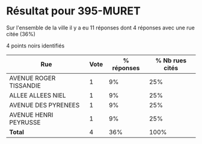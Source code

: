 # Résultat pour 395-MURET

Sur l'ensemble de la ville il y a eu 11 réponses dont 4 réponses avec une rue citée (36%)

4 points noirs identifiés

| Rue | Vote | % réponses | % Nb rues cités|
|-----|------|------------|----------------|
| AVENUE ROGER TISSANDIE | 1 | 9% | 25%|
| ALLEE ALLEES NIEL | 1 | 9% | 25%|
| AVENUE DES PYRENEES | 1 | 9% | 25%|
| AVENUE HENRI PEYRUSSE | 1 | 9% | 25%|
| **Total** | 4 | 36% | 100%|

